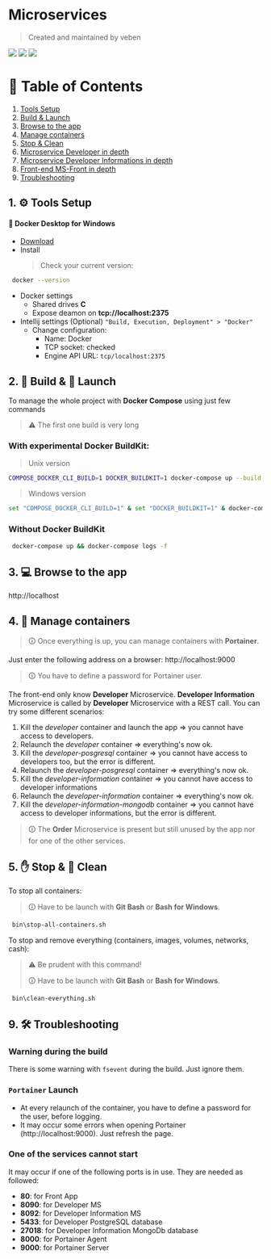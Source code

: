 # Microservices

> Created and maintained by veben

![](https://github.com/veben/microservices/workflows/Developer-CI/badge.svg)
![](https://github.com/veben/microservices/workflows/Developer-information-CI/badge.svg)
![](https://github.com/veben/microservices/workflows/MS-front-CI/badge.svg)

# 📜 Table of Contents
1. [Tools Setup](#tools-setup)
2. [Build & Launch](#build-launch)
3. [Browse to the app](#browse-to-the-app)
4. [Manage containers](#manage-containers)
5. [Stop & Clean](#stop-clean)
6. [Microservice Developer in depth](developer/README.md)
7. [Microservice Developer Informations in depth](developer-information/README.md)
8. [Front-end MS-Front in depth](ms-front/README.md)
9. [Troubleshooting](#troubleshooting)

## 1. ⚙ Tools Setup <a name="tools-setup"></a>

#### 🐳 Docker Desktop for Windows

- [Download](https://download.docker.com/win/stable/Docker%20Desktop%20Installer.exe)
- Install
  > Check your current version:
```sh
 docker --version
```

- Docker settings
  - Shared drives **C**
  - Expose deamon on **tcp://localhost:2375**
- Intellij settings (Optional) `"Build, Execution, Deployment" > "Docker"`
  - Change configuration:
    - Name: Docker
    - TCP socket: checked
    - Engine API URL: `tcp/localhost:2375`

## 2. 🔧 Build & 🚀 Launch <a name="build-launch"></a>
To manage the whole project with **Docker Compose** using just few commands
> ⚠ The first one build is very long

### With experimental **Docker BuildKit**:
> Unix version
```sh
COMPOSE_DOCKER_CLI_BUILD=1 DOCKER_BUILDKIT=1 docker-compose up --build -d && docker-compose logs -f
```

> Windows version
```sh
set "COMPOSE_DOCKER_CLI_BUILD=1" & set "DOCKER_BUILDKIT=1" & docker-compose up --build -d && docker-compose logs -f
```

### Without **Docker BuildKit**
```sh
 docker-compose up && docker-compose logs -f
```

## 3. 💻 Browse to the app <a name="browse-to-the-app"></a>
http://localhost

## 4. 🐳 Manage containers <a name="manage-containers"></a>
> 🛈 Once everything is up, you can manage containers with **Portainer**.

Just enter the following address on a browser: http://localhost:9000

> 🛈 You have to define a password for Portainer user.

The front-end only know **Developer** Microservice.
**Developer Information** Microservice is called by **Developer** Microservice with a REST call.
You can try some different scenarios:

1. Kill the _developer_ container and launch the app => you cannot have access to developers.
2. Relaunch the _developer_ container => everything's now ok.
3. Kill the _developer-posgresql_ container => you cannot have access to developers too, but the error is different.
4. Relaunch the _developer-posgresql_ container => everything's now ok.
5. Kill the _developer-information_ container => you cannot have access to developer informations
6. Relaunch the _developer-information_ container => everything's now ok.
7. Kill the _developer-information-mongodb_ container => you cannot have access to developer informations, but the error is different.

> 🛈 The **Order** Microservice is present but still unused by the app nor for one of the other services.

## 5. ✋ Stop & 🚿 Clean <a name="stop-clean"></a>
To stop all containers:
> 🛈 Have to be launch with **Git Bash** or **Bash for Windows**.

```sh
 bin\stop-all-containers.sh
```

To stop and remove everything (containers, images, volumes, networks, cash):

> ⚠ Be prudent with this command!
>
> 🛈 Have to be launch with **Git Bash** or **Bash for Windows**.

```sh
 bin\clean-everything.sh
```

## 9. 🛠 Troubleshooting <a name="troubleshooting"></a>
### Warning during the build
There is some warning with `fsevent` during the build. Just ignore them.

### `Portainer` Launch
- At every relaunch of the container, you have to define a password for the user, before logging.
- It may occur some errors when opening Portainer (http://localhost:9000). Just refresh the page.

### One of the services cannot start
It may occur if one of the following ports is in use.
They are needed as followed:

- **80**: for Front App
- **8090**: for Developer MS
- **8092**: for Developer Information MS
- **5433**: for Developer PostgreSQL database
- **27018**: for Developer Information MongoDb database
- **8000**: for Portainer Agent
- **9000**: for Portainer Server